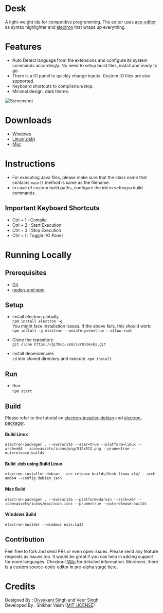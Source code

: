 # Desk
A light-weight ide for competitive programming. The editor uses [ace-editor](https://github.com/ajaxorg/ace) as syntax highlighter and [electron](https://electronjs.org/) that wraps up everything.

# Features
- Auto Detect language from file extensions and configure its system commands accordingly. No need to setup build files, install and ready to go.
- There is a IO panel to quickly change inputs. Custom IO files are also supported.
- Keyboard shortcuts to compile/run/stop.
- Minimal design, dark theme.

![Screenshot](https://github.com/svr8/Desk/blob/master/Preview.PNG)

# Downloads
+ [Windows](https://www.dropbox.com/s/tv8rl6djl43kbrp/Desk%20Setup%201.1.5.exe?dl=0)
+ [Linux(.deb)](https://www.dropbox.com/s/wc6ybs1nfisajcg/desk_1.1.5_amd64.deb?dl=0)
+ [Mac](https://www.dropbox.com/s/dlyraihv8murusg/Desk-darwin-x64.zip?dl=0)

# Instructions
- For executing Java files, please make sure that the class name that contains `main()` method is same as the filename.
- In case of custom build paths, configure the ide in settings>build commands.

## Important Keyboard Shortcuts
- Ctrl + 1 : Compile
- Ctrl + 2 : Start Execution
- Ctrl + 3 : Stop Execution
- Ctrl + I : Toggle I/O Panel

# Running Locally
## Prerequisites
+ [Git](https://git-scm.com/)
+ [nodejs and npm](https://nodejs.org/en/)

## Setup
+ Install electron globally<br/>
`npm install electron -g`<br/>
You might face installation issues. If the above fails, this should work:<br/>
`npm install -g electron --unsafe-perm=true --allow-root`

+ Clone the repository<br/>
`git clone https://github.com/svr8/Desks.git`

+ Install dependencies<br/>
`cd` into cloned directory and execute:
`npm install`

## Run
+ Run<br/>
`npm start`

## Build
Please refer to the tutorial on [electron-installer-debian](https://www.christianengvall.se/electron-installer-debian-package/) and [electron-packager](https://www.christianengvall.se/electron-packager-tutorial/).

#### Build Linux
`electron-packager . --overwrite --asar=true --platform=linux --arch=x64 --icon=assets/icons/png/512x512.png --prune=true --out=release-builds`

#### Build .deb using Build Linux
`electron-installer-debian --src release-builds/Desk-linux-x64/ --arch amd64 --config debian.json`

#### Mac Build
`electron-packager . --overwrite --platform=darwin --arch=x64 --icon=assets/icons/mac/icon.icns --prune=true --out=release-builds`

#### Windows Build
`electron-builder --windows nsis:ia32`

## Contribution
Feel free to fork and send PRs or even open issues. Please send any feature requests as issues too. It would be great if you can help in adding support for more languages. Checkout [Wiki](https://github.com/svr8/Desk/wiki) for detailed information.
Moreover, there is a custom source-code-editor in pre-alpha stage [here](https://github.com/MFOSSociety/sourcecodearea).
# Credits
Designed By : [Divyakant Singh](https://www.behance.net/divyakantsingh) and [Veer Singh](https://www.instagram.com/weavingweb/) <br/>
Developed By : Shikhar Vaish ([MIT LICENSE](https://github.com/svr8/Desk/blob/master/LICENSE))

